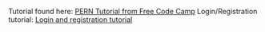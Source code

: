 Tutorial found here: [PERN Tutorial from Free Code Camp](https://www.youtube.com/watch?v=ldYcgPKEZC8)
Login/Registration tutorial: [Login and registration tutorial](https://www.youtube.com/watch?v=XPC81RWOItI)
